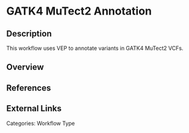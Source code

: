 # GATK4 MuTect2 Annotation #

## Description ##
This workflow uses VEP to annotate variants in GATK4 MuTect2 VCFs.

## Overview ##

## References ##

## External Links ##

Categories: Workflow Type
